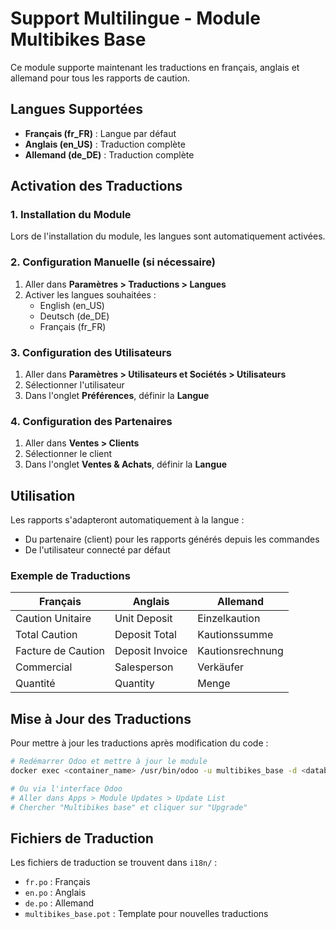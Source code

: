 # Support Multilingue - Module Multibikes Base

Ce module supporte maintenant les traductions en français, anglais et allemand pour tous les rapports de caution.

## Langues Supportées

- **Français (fr_FR)** : Langue par défaut
- **Anglais (en_US)** : Traduction complète
- **Allemand (de_DE)** : Traduction complète

## Activation des Traductions

### 1. Installation du Module
Lors de l'installation du module, les langues sont automatiquement activées.

### 2. Configuration Manuelle (si nécessaire)
1. Aller dans **Paramètres > Traductions > Langues**
2. Activer les langues souhaitées :
   - English (en_US)
   - Deutsch (de_DE)
   - Français (fr_FR)

### 3. Configuration des Utilisateurs
1. Aller dans **Paramètres > Utilisateurs et Sociétés > Utilisateurs**
2. Sélectionner l'utilisateur
3. Dans l'onglet **Préférences**, définir la **Langue**

### 4. Configuration des Partenaires
1. Aller dans **Ventes > Clients**
2. Sélectionner le client
3. Dans l'onglet **Ventes & Achats**, définir la **Langue**

## Utilisation

Les rapports s'adapteront automatiquement à la langue :
- Du partenaire (client) pour les rapports générés depuis les commandes
- De l'utilisateur connecté par défaut

### Exemple de Traductions

| Français | Anglais | Allemand |
|----------|---------|----------|
| Caution Unitaire | Unit Deposit | Einzelkaution |
| Total Caution | Deposit Total | Kautionssumme |
| Facture de Caution | Deposit Invoice | Kautionsrechnung |
| Commercial | Salesperson | Verkäufer |
| Quantité | Quantity | Menge |

## Mise à Jour des Traductions

Pour mettre à jour les traductions après modification du code :

```bash
# Redémarrer Odoo et mettre à jour le module
docker exec <container_name> /usr/bin/odoo -u multibikes_base -d <database_name>

# Ou via l'interface Odoo
# Aller dans Apps > Module Updates > Update List
# Chercher "Multibikes base" et cliquer sur "Upgrade"
```

## Fichiers de Traduction

Les fichiers de traduction se trouvent dans `i18n/` :
- `fr.po` : Français
- `en.po` : Anglais  
- `de.po` : Allemand
- `multibikes_base.pot` : Template pour nouvelles traductions 